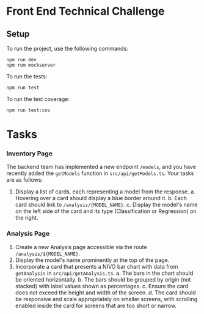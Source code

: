 # Front End Technical Challenge

## Setup

To run the project, use the following commands:

```shell
npm run dev
npm rum mockserver
```
To run the tests:
```shell
npm run test
```
To run the test coverage:

```shell
npm run test:cov
```

# Tasks

### Inventory Page

The backend team has implemented a new endpoint `/models`, and you have recently added the `getModels` function in `src/api/getModels.ts`. Your tasks are as follows:

1. Display a list of cards, each representing a model from the response.
   a. Hovering over a card should display a blue border around it.
   b. Each card should link to `/analysis/{MODEL_NAME}`.
   c. Display the model's name on the left side of the card and its type (Classification or Regression) on the right.

### Analysis Page

1. Create a new Analysis page accessible via the route `/analysis/${MODEL_NAME}`.
2. Display the model's name prominently at the top of the page.
3. Incorporate a card that presents a NIVO bar chart with data from `getAnalysis` in `src/api/getAnalysis.ts`.
   a. The bars in the chart should be oriented horizontally.
   b. The bars should be grouped by origin (not stacked) with label values shown as percentages.
   c. Ensure the card does not exceed the height and width of the screen.
   d. The card should be responsive and scale appropriately on smaller screens, with scrolling enabled inside the card for screens that are too short or narrow.